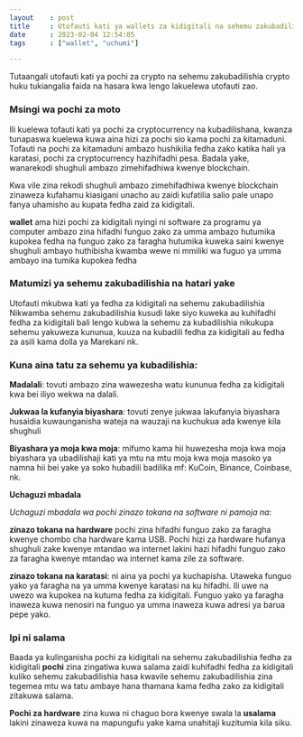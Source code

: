 ```yaml
---
layout    : post
title     : Utofauti kati ya wallets za kidigitali na sehemu zakubadilishia fedha
date      : 2023-02-04 12:54:05
tags      : ["wallet", "uchumi"]

---
```

  

Tutaangali utofauti kati ya pochi za crypto na sehemu zakubadilishia crypto huku tukiangalia faida na hasara 
kwa lengo lakuelewa utofauti zao.

### Msingi wa pochi za moto


Ili kuelewa tofauti kati ya pochi za cryptocurrency na kubadilishana, 
kwanza tunapaswa kuelewa kuwa aina hizi za pochi sio kama pochi za kitamaduni. 
Tofauti na pochi za kitamaduni ambazo hushikilia fedha zako katika hali ya karatasi, 
pochi za cryptocurrency hazihifadhi pesa. Badala yake, wanarekodi shughuli ambazo zimehifadhiwa kwenye blockchain.



Kwa vile zina rekodi shughuli ambazo zimehifadhiwa kwenye blockchain zinaweza kufahamu kiasigani unacho 
au zaidi kufatilia salio pale unapo fanya uhamisho au kupata fedha zaid za kidigitali. 



**wallet** ama hizi pochi za kidigitali nyingi ni software za programu ya computer ambazo zina hifadhi funguo zako za umma 
ambazo hutumika kupokea fedha na funguo zako za faragha hutumika kuweka saini kwenye shughuli ambayo huthibisha kwamba wewe ni mmiliki wa fuguo ya umma ambayo ina tumika kupokea fedha 



### Matumizi ya sehemu zakubadilishia na hatari yake


Utofauti mkubwa kati ya fedha za kidigitali na sehemu zakubadilishia 
Nikwamba sehemu zakubadilishia kusudi lake siyo kuweka au kuhifadhi fedha za kidigitali bali lengo kubwa la sehemu za kubadilishia nikukupa sehemu yakuweza kununua, kuuza na kubadili fedha za kidigitali 
au fedha za asili kama dolla ya Marekani nk.

### Kuna aina tatu za sehemu ya kubadilishia:

**Madalali**: tovuti ambazo zina wawezesha watu kununua fedha za kidigitali kwa bei iliyo wekwa na dalali.


**Jukwaa la kufanyia biyashara**: tovuti zenye jukwaa lakufanyia biyashara husaidia kuwaunganisha wateja na wauzaji na kuchukua ada kwenye kila shughuli 



**Biyashara ya moja kwa moja**: mifumo kama hii huwezesha moja kwa moja biyashara ya ubadilishaji kati ya mtu na mtu moja kwa moja masoko ya namna hii bei yake ya soko hubadili badilika mf:
KuCoin, Binance, Coinbase, nk.

**Uchaguzi mbadala**


*Uchaguzi mbadala wa pochi zinazo tokana na software ni pamoja na*:


**zinazo tokana na hardware** pochi zina hifadhi funguo zako za faragha kwenye chombo cha hardware kama USB. 
Pochi hizi za hardware hufanya shughuli zake kwenye mtandao wa internet lakini hazi hifadhi funguo zako za faragha kwenye mtandao wa internet kama zile za software. 


**zinazo tokana na karatasi**: ni aina ya pochi ya kuchapisha. Utaweka funguo yako ya faragha na ya umma kwenye karatasi na ku hifadhi. 
Ili uwe na uwezo wa kupokea na kutuma fedha za kidigitali. 
Funguo yako ya faragha inaweza kuwa nenosiri na funguo ya umma inaweza kuwa adresi ya barua pepe yako.


### Ipi ni salama 


Baada ya kulinganisha pochi za kidigitali na sehemu zakubadilishia fedha za kidigitali 
**pochi** zina zingatiwa kuwa salama zaidi kuhifadhi fedha za kidigitali kuliko sehemu zakubadilishia hasa 
kwavile sehemu zakubadilishia zina tegemea mtu wa tatu ambaye hana thamana kama fedha zako za kidigitali zitakuwa salama.


**Pochi za hardware** zina kuwa ni chaguo bora kwenye swala la **usalama** lakini zinaweza kuwa na mapungufu yake kama unahitaji kuzitumia kila siku.

